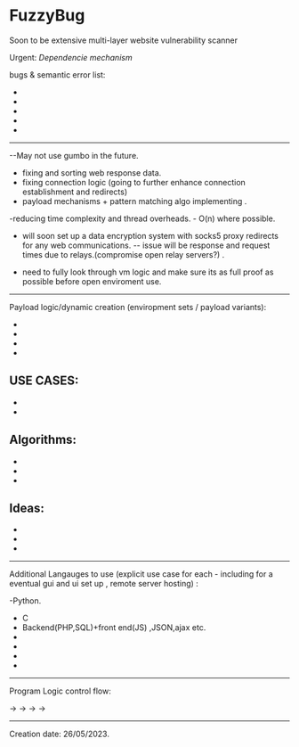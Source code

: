 # FuzzyBug
Soon to be extensive multi-layer website vulnerability scanner



Urgent: *Dependencie mechanism*

bugs & semantic error list:

-
-
-
-
-





---------
--May not use gumbo in the future.
- fixing and sorting web response data.
- fixing connection logic (going to further enhance connection establishment and redirects)
- payload mechanisms + pattern matching algo implementing .

-reducing time complexity and thread overheads. - O(n) where possible.


- will soon set up a data encryption system with socks5 proxy redirects for any web communications.
-- issue will be response and request times due to relays.(compromise open relay servers?) .


- need to fully look through vm logic and make sure its as full proof as possible before open enviroment use.


-------
Payload logic/dynamic creation (enviropment sets / payload variants):

-
-
-
-


USE CASES: 
-
-
-


Algorithms:
-
-
-
-

Ideas:
-
-
-
-

____
Additional Langauges to use (explicit use case for each - including for a eventual gui and ui set up , remote server hosting) :

-Python.
- C
- Backend(PHP,SQL)+front end(JS) ,JSON,ajax etc.
- 
-
-
-
-----





Program Logic control flow: 


->     ->    ->   ->   



-----------------------------



Creation date: 26/05/2023.
